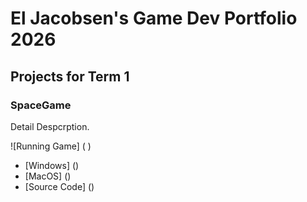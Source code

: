 # El Jacobsen's Game Dev Portfolio 2026

## Projects for Term 1

### SpaceGame

Detail Despcrption.

![Running Game] ( )

* [Windows] ()
* [MacOS] ()
* [Source Code] ()
